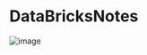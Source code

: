 # DataBricksNotes


![image](https://user-images.githubusercontent.com/44162521/206759780-34c75079-6b04-4809-bb3c-e5f44ab88a28.png)
